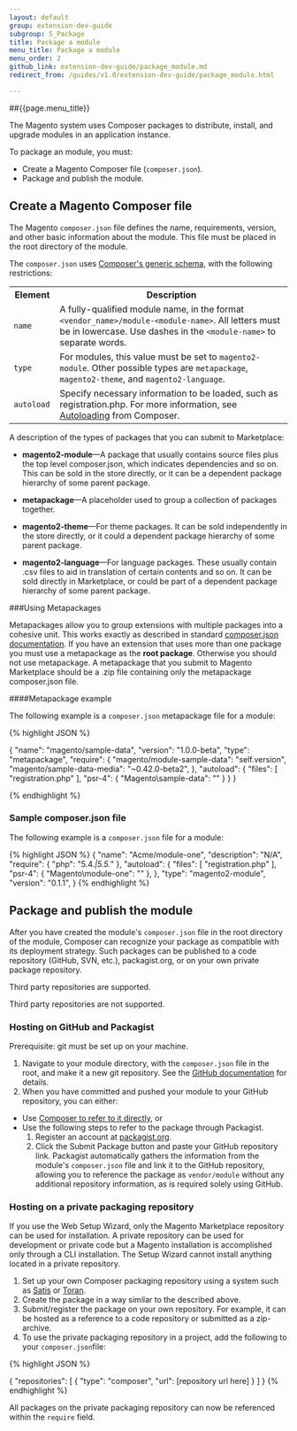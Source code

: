 ```yaml
---
layout: default
group: extension-dev-guide
subgroup: 5_Package
title: Package a module
menu_title: Package a module
menu_order: 2
github_link: extension-dev-guide/package_module.md
redirect_from: /guides/v1.0/extension-dev-guide/package_module.html

---
```

##{{page.menu_title}}

The Magento system uses Composer packages to distribute, install, and upgrade modules in an application instance.

To package an module, you must:

* Create a Magento Composer file (`composer.json`).
* Package and publish the module. 



<h2 id="composer">Create a Magento Composer file</h2>

The Magento `composer.json` file defines the name, requirements, version, and other basic information about the module. This file must be placed in the root directory of the module.

The `composer.json` uses [Composer's generic schema](https://getcomposer.org/doc/04-schema.md), with the following restrictions:

<table>
<tbody>
<tr>
<th>Element</th>
<th>Description</th>
</tr>
<tr>
<td><code>name</code></td>
<td>A fully-qualified module name, in the format <code>&lt;vendor_name&gt;/module-&lt;module-name&gt;</code>. All letters must be in lowercase. Use dashes in the <code>&lt;module-name&gt;</code> to separate words.</td>
</tr>
<tr>
<td><code>type</code> </td>
<td>For modules, this value must be set to <code>magento2-module</code>. Other possible types are <code>metapackage</code>, <code>magento2-theme</code>, and <code>magento2-language</code>.</td>
</tr>



<td><code>autoload </code></td>
<td>Specify necessary information to be loaded, such as registration.php. For more information, see <a href="https://getcomposer.org/doc/01-basic-usage.md#autoloading">Autoloading</a> from Composer.</td>

<!-- <td><code>extra-&gt;map</code>  </td>
<td>The mapping information for the marshaling of the package. The first line specifies which files to marshal. Specify <code>"*"</code> to marshal all files. The second line specifies where to place them, relative to the <code>&lt;Vendor></code> directory. </td> -->

</tr>

</tbody>
</table>



A description of the types of packages that you can submit to Marketplace:

* __magento2-module__&#8212;A package that usually contains source files plus the top level composer.json, which indicates dependencies and so on. This can be sold in the store directly, or it can be a dependent package hierarchy of some parent package.

* __metapackage__&#8212;A placeholder used to group a collection of packages together. 

* __magento2-theme__&#8212;For theme packages. It can be sold independently in the store directly, or it could a dependent package hierarchy of some parent package.

* __magento2-language__&#8212;For language packages. These usually contain .csv files to aid in translation of certain contents and so on.  It can be sold directly in Marketplace, or could be part of a dependent package hierarchy of some parent package.



###Using Metapackages

Metapackages allow you to group extensions with multiple packages into a cohesive unit. This works exactly as described in standard [composer.json documentation](https://getcomposer.org/doc/04-schema.md#type). If you have an extension that uses more than one package you must use a metapackage as the **root package**. Otherwise you should not use metapackage. A metapackage that you submit to Magento Marketplace should be a .zip file containing only the metapackage composer.json file.


####Metapackage example 

The following example is a `composer.json` metapackage file for a module:


{% highlight JSON %}

{
    "name": "magento/sample-data",
    "version": "1.0.0-beta",
    "type": "metapackage",
    "require": {
        "magento/module-sample-data": "self.version",
        "magento/sample-data-media": "~0.42.0-beta2",
    },
    "autoload": {
        "files": [ "registration.php" ],
        "psr-4": {
            "Magento\\sample-data": ""
                }
    }
}


{% endhighlight %}

### Sample composer.json file


The following example is a `composer.json` file for a module:

{% highlight JSON %}
{
    "name": "Acme/module-one",
    "description": "N/A",
    "require": {
        "php": "5.4.*|5.5.*"
    },
    "autoload": {
        "files": [ "registration.php" ],
        "psr-4": {
            "Magento\\module-one": ""
                },
    },
    "type": "magento2-module",
    "version": "0.1.1",
}
{% endhighlight %}


<h2 id="packaging">Package and publish the module</h2>

<!-- 

Plan A (AppC):

1. No github support (yet). 
2. Package it up with metapackage composer.json into a zip file.
3. Follow submission process (which is...?), including uploading the zip file. 
 
Plan-B:

1. Based on github.
2. And then?... -->


 

After you have created the module's `composer.json` file in the root directory of the module, Composer can recognize your package as compatible with its deployment strategy. Such packages can be published to a code repository (GitHub, SVN, etc.), packagist.org, or on your own private package repository.



<div class="bs-callout bs-callout-info" id="info">
<span class="glyphicon-class">
  <p>Third party repositories are supported.</p></span>
</div>


<div class="bs-callout bs-callout-info" id="info">
<span class="glyphicon-class">
  <p>Third party repositories are not supported.</p></span>
</div>

<h3 id="hosting">Hosting on GitHub and Packagist</h3>
Prerequisite: git must be set up on your machine.

1. Navigate to your module directory, with the `composer.json` file in the root, and make it a new git repository. See the [GitHub documentation](https://help.github.com/articles/adding-an-existing-project-to-github-using-the-command-line/) for details. 
2. When you have committed and pushed your module to your GitHub repository, you can either:
  * Use [Composer to refer to it directly](https://getcomposer.org/doc/05-repositories.md#vcs), or 
  * Use the following steps to refer to the package through Packagist.
    1. Register an account at [packagist.org](https://packagist.org/).
    2. Click the Submit Package button and paste your GitHub repository link. Packagist automatically gathers the information from the module's `composer.json` file and link it to the GitHub repository, allowing you to reference the package as `vendor/module` without any additional repository information, as is required solely using GitHub.

<h3 id="private_repos">Hosting on a private packaging repository</h3>

<div class="bs-callout bs-callout-info" id="info">
<span class="glyphicon-class">
  <p>If you use the Web Setup Wizard, only the Magento Marketplace repository can be used for installation. 
A private repository can be used for development or private code but a Magento installation is accomplished only through a CLI installation. The Setup Wizard cannot install anything located in a private repository.</p></span>
</div>

1. Set up your own Composer packaging repository using a system such as [Satis](https://getcomposer.org/doc/articles/handling-private-packages-with-satis.md) or [Toran](https://toranproxy.com/).
2. Create the package in a way similar to the described above.
3. Submit/register the package on your own repository. For example, it can be hosted as a reference to a code repository or submitted as a zip-archive.
4. To use the private packaging repository in a project, add the following to your `composer.json`file:

{% highlight JSON %}

{
    "repositories": [
        {
            "type": "composer",
            "url": [repository url here]
        }
    ]
}
{% endhighlight %}

All packages on the private packaging repository can now be referenced within the `require` field.

<!-- ##Submitting your module to Marketplace -->



